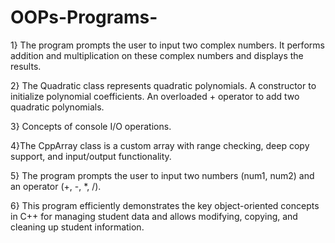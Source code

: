 # OOPs-Programs-
1} The program prompts the user to input two complex numbers. It performs addition and multiplication on these complex numbers and displays the results.

2} The Quadratic class represents quadratic polynomials.
A constructor to initialize polynomial coefficients.
An overloaded + operator to add two quadratic polynomials.

3} Concepts of console I/O operations.

4}The CppArray class is a custom array with range checking, deep copy support, and input/output functionality.

5} The program prompts the user to input two numbers (num1, num2) and an operator (+, -, *, /).

6} This program efficiently demonstrates the key object-oriented concepts in C++ for managing student data and allows modifying, copying, and cleaning up student information.


